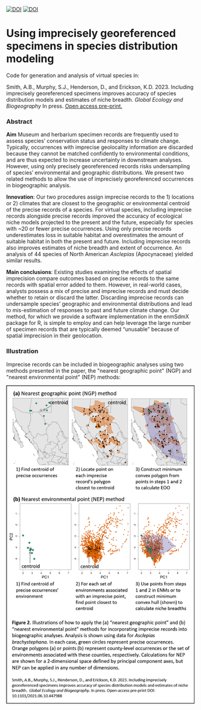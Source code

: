 <!-- badges: start -->
[![DOI](https://zenodo.org/badge/373253131.svg)](https://zenodo.org/badge/latestdoi/373253131)
[![DOI](https://img.shields.io/badge/bioRxiv-10.1101%2021.06.10.447988-green)](https://doi.org/10.1101/2021.06.10.447988)
<!-- badges: end -->


# Using imprecisely georeferenced specimens in species distribution modeling

Code for generation and analysis of virtual species in:

Smith, A.B., Murphy, S.J., Henderson, D., and Erickson, K.D. 2023. Including imprecisely georeferenced specimens improves accuracy of species distribution models and estimates of niche breadth.  <i>Global Ecology and Biogeography</i> In press. <a href="http://dx.doi.org/10.1101/2021.06.10.447988">Open access pre-print.</a>

### Abstract ###
<strong>Aim</strong> Museum and herbarium specimen records are frequently used to assess species’ conservation status and responses to climate change. Typically, occurrences with imprecise geolocality information are discarded because they cannot be matched confidently to environmental conditions, and are thus expected to increase uncertainty in downstream analyses. However, using only precisely georeferenced records risks undersampling of species’ environmental and geographic distributions. We present two related methods to allow the use of imprecisely georeferenced occurrences in biogeographic analysis.

<strong>Innovation</strong>: Our two procedures assign imprecise records to the 1) locations or 2) climates that are closest to the geographic or environmental centroid of the precise records of a species. For virtual species, including imprecise records alongside precise records improved the accuracy of ecological niche models projected to the present and the future, especially for species with ~20 or fewer precise occurrences. Using only precise records underestimates loss in suitable habitat and overestimates the amount of suitable habitat in both the present and future. Including imprecise records also improves estimates of niche breadth and extent of occurrence. An analysis of 44 species of North American <i>Asclepias</i> (Apocynaceae) yielded similar results.

<strong>Main conclusions</strong>: Existing studies examining the effects of spatial imprecision compare outcomes based on precise records to the same records with spatial error added to them. However, in real-world cases, analysts possess a mix of precise and imprecise records and must decide whether to retain or discard the latter. Discarding imprecise records can undersample species’ geographic and environmental distributions and lead to mis-estimation of responses to past and future climate change. Our method, for which we provide a software implementation in the enmSdmX package for R, is simple to employ and can help leverage the large number of specimen records that are typically deemed “unusable” because of spatial imprecision in their geolocation.

### Illustration ###
Imprecise records can be included in biogeographic analyses using two methods presented in the paper, the "nearest geographic point" (NGP) and "nearest environmental point" (NEP) methods:

<img src="ngpNep.png">

